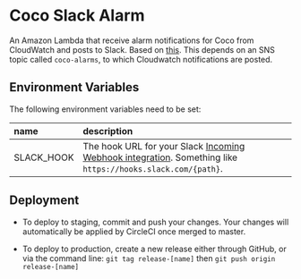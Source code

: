 # Coco Slack Alarm

An Amazon Lambda that receive alarm notifications for Coco from CloudWatch and posts to Slack. Based on [this](https://github.com/ashiina/aws-lambda-cloudwatch-slack). This depends on an SNS topic called `coco-alarms`, to which Cloudwatch notifications are posted.

## Environment Variables

The following environment variables need to be set:

| name | description |
|:-----------|:------------|
| SLACK_HOOK | The hook URL for your Slack [Incoming Webhook integration](https://api.slack.com/incoming-webhooks). Something like `https://hooks.slack.com/{path}`. |

## Deployment

* To deploy to staging, commit and push your changes. Your changes will automatically be applied by CircleCI once merged to master.

* To deploy to production, create a new release either through GitHub, or via the command line: `git tag release-[name]` then `git push origin release-[name]`
